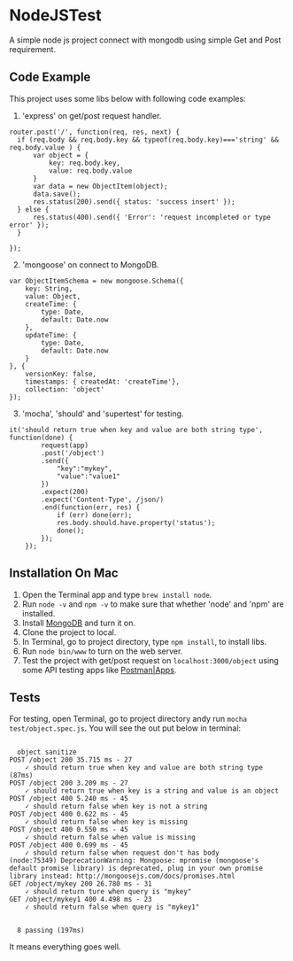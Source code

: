 # NodeJSTest

A simple node js project connect with mongodb using simple Get and Post requirement. 

## Code Example

This project uses some libs below with following code examples:

1. 'express' on get/post request handler.
  ```
router.post('/', function(req, res, next) {
	if (req.body && req.body.key && typeof(req.body.key)==='string' && req.body.value ) {
		var object = {
			key: req.body.key,
			value: req.body.value
		}
		var data = new ObjectItem(object);
		data.save();
		res.status(200).send({ status: 'success insert' });
	} else {
		res.status(400).send({ 'Error': 'request incompleted or type error' });
	}

});
```
2. 'mongoose' on connect to MongoDB.
```
var ObjectItemSchema = new mongoose.Schema({
    key: String,
    value: Object,
    createTime: {
        type: Date,
        default: Date.now
    },
    updateTime: {
        type: Date,
        default: Date.now
    }
}, {
    versionKey: false,
    timestamps: { createdAt: 'createTime'},
    collection: 'object'
});
```
3. 'mocha', 'should' and 'supertest' for testing.
```
it('should return true when key and value are both string type', function(done) {
		request(app)
      	.post('/object')
      	.send({
      		"key":"mykey",
      		"value":"value1"
      	})
      	.expect(200)
      	.expect('Content-Type', /json/)
      	.end(function(err, res) {
       		if (err) done(err);
        	res.body.should.have.property('status');
        	done();
      	});
	});
```

## Installation On Mac

1. Open the Terminal app and type ```brew install node```.
2. Run ```node -v``` and ```npm -v``` to make sure that whether 'node' and 'npm' are installed.
3. Install [MongoDB](https://treehouse.github.io/installation-guides/mac/mongo-mac.html) and turn it on.
4. Clone the project to local.
5. In Terminal, go to project directory, type ```npm install```, to install libs.
6. Run ```node bin/www``` to turn on the web server.
7. Test the project with get/post request on ```localhost:3000/object``` using some API testing apps like [Postman|Apps](https://www.getpostman.com/apps).

## Tests

For testing, open Terminal, go to project directory andy run ```mocha test/object.spec.js```. You will see the out put below in terminal: 
```

  object sanitize
POST /object 200 35.715 ms - 27
    ✓ should return true when key and value are both string type (87ms)
POST /object 200 3.209 ms - 27
    ✓ should return true when key is a string and value is an object
POST /object 400 5.240 ms - 45
    ✓ should return false when key is not a string
POST /object 400 0.622 ms - 45
    ✓ should return false when key is missing
POST /object 400 0.550 ms - 45
    ✓ should return false when value is missing
POST /object 400 0.699 ms - 45
    ✓ should return false when request don't has body
(node:75349) DeprecationWarning: Mongoose: mpromise (mongoose's default promise library) is deprecated, plug in your own promise library instead: http://mongoosejs.com/docs/promises.html
GET /object/mykey 200 26.780 ms - 31
    ✓ should return ture when query is "mykey"
GET /object/mykey1 400 4.498 ms - 23
    ✓ should return false when query is "mykey1"


  8 passing (197ms)
```
It means everything goes well.
